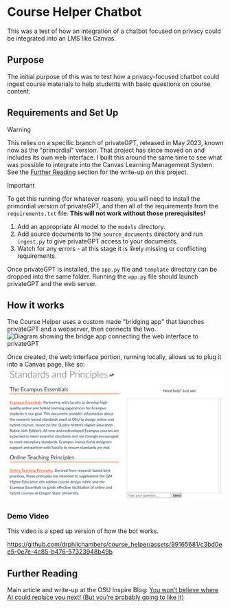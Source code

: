 # Course Helper Chatbot
This was a test of how an integration of a chatbot focused on privacy could be integrated into an LMS like Canvas.

## Purpose
The initial purpose of this was to test how a privacy-focused chatbot could ingest course materials to help students with basic questions on course content.

## Requirements and Set Up
> [!WARNING]  
> This relies on a specific branch of privateGPT, released in May 2023, known now as the "primordial" version. That project has since moved on and includes its own web interface. I built this around the same time to see what was possible to integrate into the Canvas Learning Management System. See the [Further Reading](#further-reading) section for the write-up on this project. 

> [!IMPORTANT] 
> To get this running (for whatever reason), you will need to install the primordial version of privateGPT, and then all of the requirements from the `requirements.txt` file. **This will not work without those prerequisites!**

1. Add an appropriate AI model to the `models` directory.
2. Add source documents to the `source_documents` directory and run `ingest.py` to give privateGPT access to your documents.
3. Watch for any errors - at this stage it is likely missing or conflicting requirements.

Once privateGPT is installed, the `app.py` file and `template` directory can be dropped into the same folder. Running the `app.py` file should launch privateGPT and the web server.


## How it works
The Course Helper uses a custom made "bridging app" that launches privateGPT and a webserver, then connects the two.
![Diagram showing the bridge app connecting the web interface to privateGPT](https://github.com/drphilchambers/course_helper/blob/main/%E2%80%8Ediagram_1_chatbot_system-1024x274.png)

Once created, the web interface portion, running locally, allows us to plug it into a Canvas page, like so:
![A screenshot showing regular Canvas text on the left, and the chat box interface on the right, connected to the LLM.](https://github.com/drphilchambers/course_helper/blob/main/canvas_integration-1024x627.png)

### Demo Video
This video is a sped up version of how the bot works.

https://github.com/drphilchambers/course_helper/assets/99165681/c3bd0ee5-0e7e-4c85-b476-57323948b49b


## Further Reading
Main article and write-up at the OSU Inspire Blog: [You won’t believe where AI could replace you next! (But you’re probably going to like it)](https://blogs.oregonstate.edu/inspire/2023/07/31/you-wont-believe-where-ai-could-replace-you-next-but-youre-probably-going-to-like-it/)
